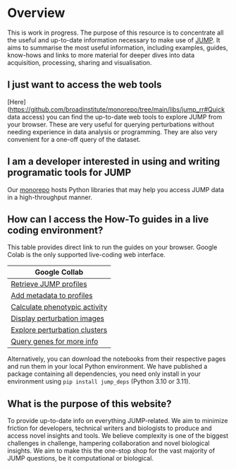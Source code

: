 # Overview

This is work in progress. The purpose of this resource is to concentrate all the useful and up-to-date information necessary to make use of [JUMP](https://jump-cellpainting.broadinstitute.org/). It aims to summarise the most useful information, including examples, guides, know-hows and links to more material for deeper dives into data acquisition, processing, sharing and visualisation.


## I just want to access the web tools

[Here](https://github.com/broadinstitute/monorepo/tree/main/libs/jump_rr#Quick data access) you can find the up-to-date web tools to explore JUMP from your browser. These are very useful for querying perturbations without needing experience in data analysis or programming. They are also very convenient for a one-off query of the dataset.


## I am a developer interested in using and writing programatic tools for JUMP

Our [monorepo](https://github.com/broadinstitute/monorepo/tree/main) hosts Python libraries that may help you access JUMP data in a high-throughput manner.


## How can I access the How-To guides in a live coding environment?

This table provides direct link to run the guides on your browser. Google Colab is the only supported live-coding web interface.

| Google Collab                                                                                                                                                                |
|---------------------------------------------------------------------------------------------------------------------------------------------------------------------------- |
| [Retrieve JUMP profiles](https://colab.research.google.com/github/broadinstitute/2023_12_JUMP_data_only_vignettes/blob/colab/colab/1_retrieve_profiles.ipynb)                   |
| [Add metadata to profiles](https://colab.research.google.com/github/broadinstitute/2023_12_JUMP_data_only_vignettes/blob/colab/colab/2_add_metadata.ipynb)                   |
| [Calculate phenotypic activity](https://colab.research.google.com/github/broadinstitute/2023_12_JUMP_data_only_vignettes/blob/colab/colab/3_calculate_activity.ipynb)        |
| [Display perturbation images](https://colab.research.google.com/github/broadinstitute/2023_12_JUMP_data_only_vignettes/blob/colab/colab/4_display_perturbation_images.ipynb) |
| [Explore perturbation clusters](https://colab.research.google.com/github/broadinstitute/2023_12_JUMP_data_only_vignettes/blob/colab/colab/5_explore_distance_clusters.ipynb) |
| [Query genes for more info](https://colab.research.google.com/github/broadinstitute/2023_12_JUMP_data_only_vignettes/blob/colab/colab/6_query_genes_externally.ipynb)        |

Alternatively, you can download the notebooks from their respective pages and run them in your local Python environment. We have published a package containing all dependencies, you need only install in your environment using `pip install jump_deps` (Python 3.10 or 3.11).


## What is the purpose of this website?

To provide up-to-date info on everything JUMP-related. We aim to minimize friction for developers, technical writers and biologists to produce and access novel insights and tools. We believe complexity is one of the biggest challenges in challenge, hampering collaboration and novel biological insights. We aim to make this the one-stop shop for the vast majority of JUMP questions, be it computational or biological.
